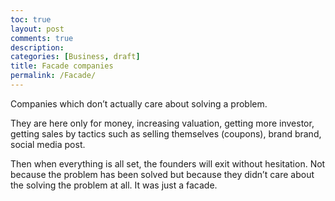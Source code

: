 ```yaml
---
toc: true
layout: post
comments: true
description: 
categories: [Business, draft]
title: Facade companies
permalink: /Facade/
---
```


Companies which don’t actually care about solving a problem.

They are here only for money, increasing valuation, getting more investor, getting sales by tactics such as selling themselves (coupons), brand brand, social media post.

Then when everything is all set, the founders will exit without hesitation. Not because the problem has been solved but because they didn’t care about the solving the problem at all. It was just a facade.